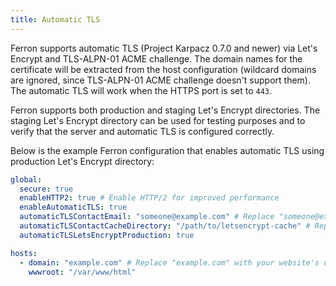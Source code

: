 ```yaml
---
title: Automatic TLS
---
```


Ferron supports automatic TLS (Project Karpacz 0.7.0 and newer) via Let's Encrypt and TLS-ALPN-01 ACME challenge. The domain names for the certificate will be extracted from the host configuration (wildcard domains are ignored, since TLS-ALPN-01 ACME challenge doesn't support them). The automatic TLS will work when the HTTPS port is set to `443`.

Ferron supports both production and staging Let's Encrypt directories. The staging Let's Encrypt directory can be used for testing purposes and to verify that the server and automatic TLS is configured correctly.

Below is the example Ferron configuration that enables automatic TLS using production Let's Encrypt directory:

```yaml
global:
  secure: true
  enableHTTP2: true # Enable HTTP/2 for improved performance
  enableAutomaticTLS: true
  automaticTLSContactEmail: "someone@example.com" # Replace "someone@example.com" with actual email address
  automaticTLSContactCacheDirectory: "/path/to/letsencrypt-cache" # Replace "/path/to/letsencrypt-cache" with actual cache directory. Optional property, but recommended
  automaticTLSLetsEncryptProduction: true

hosts:
  - domain: "example.com" # Replace "example.com" with your website's domain name
    wwwroot: "/var/www/html"
```